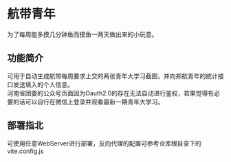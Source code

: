 # 航带青年

为了每周能多摸几分钟鱼而摸鱼一两天做出来的小玩意。  

## 功能简介  

可用于自动生成航带每周要求上交的两张青年大学习截图，并向郑航青年的统计接口发送填入的个人信息。  
河南省团委的公众号页面因为Oauth2.0的存在无法自动进行鉴权，若果觉得有必要的话可以自行在微信上登录并观看最新一期青年大学习。

## 部署指北

可使用任意WebServer进行部署，反向代理的配置可参考仓库根目录下的vite.config.js

